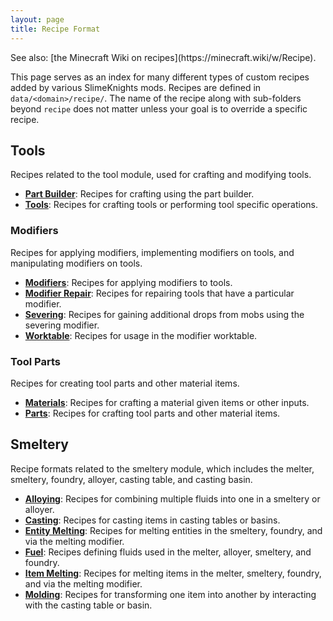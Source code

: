 ```yaml
---
layout: page
title: Recipe Format
---
```

<div class="hatnote" markdown=1>
See also: [the Minecraft Wiki on recipes](https://minecraft.wiki/w/Recipe).
</div>

This page serves as an index for many different types of custom recipes added by various SlimeKnights mods. Recipes are defined in `data/<domain>/recipe/`. The name of the recipe along with sub-folders beyond `recipe` does not matter unless your goal is to override a specific recipe.

## Tools

Recipes related to the tool module, used for crafting and modifying tools.

* [**Part Builder**](part-builder): Recipes for crafting using the part builder.
* [**Tools**](tools): Recipes for crafting tools or performing tool specific operations.

### Modifiers

Recipes for applying modifiers, implementing modifiers on tools, and manipulating modifiers on tools.

* [**Modifiers**](modifiers): Recipes for applying modifiers to tools.
* [**Modifier Repair**](modifier-repair): Recipes for repairing tools that have a particular modifier.
* [**Severing**](severing): Recipes for gaining additional drops from mobs using the severing modifier.
* [**Worktable**](worktable): Recipes for usage in the modifier worktable.

### Tool Parts

Recipes for creating tool parts and other material items.

* [**Materials**](materials): Recipes for crafting a material given items or other inputs.
* [**Parts**](parts): Recipes for crafting tool parts and other material items.

## Smeltery

Recipe formats related to the smeltery module, which includes the melter, smeltery, foundry, alloyer, casting table, and casting basin.

* [**Alloying**](alloying): Recipes for combining multiple fluids into one in a smeltery or alloyer.
* [**Casting**](casting): Recipes for casting items in casting tables or basins.
* [**Entity Melting**](entity-melting): Recipes for melting entities in the smeltery, foundry, and via the melting modifier.
* [**Fuel**](fuel): Recipes defining fluids used in the melter, alloyer, smeltery, and foundry.
* [**Item Melting**](item-melting): Recipes for melting items in the melter, smeltery, foundry, and via the melting modifier.
* [**Molding**](molding): Recipes for transforming one item into another by interacting with the casting table or basin.
